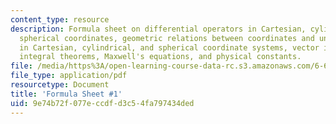 ```yaml
---
content_type: resource
description: Formula sheet on differential operators in Cartesian, cylindrical, and
  spherical coordinates, geometric relations between coordinates and unit vectors
  in Cartesian, cylindrical, and spherical coordinate systems, vector identities,
  integral theorems, Maxwell's equations, and physical constants.
file: /media/https%3A/open-learning-course-data-rc.s3.amazonaws.com/6-641-electromagnetic-fields-forces-and-motion-spring-2009/9e74b72f077eccdfd3c54fa797434ded_MIT6_641s09_study01.pdf
file_type: application/pdf
resourcetype: Document
title: 'Formula Sheet #1'
uid: 9e74b72f-077e-ccdf-d3c5-4fa797434ded
---
```

